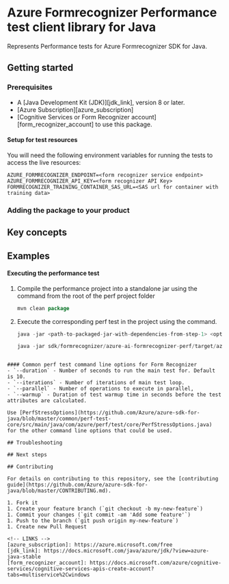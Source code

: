 # Azure Formrecognizer Performance test client library for Java

Represents Performance tests for Azure Formrecognizer SDK for Java.

## Getting started

### Prerequisites

- A [Java Development Kit (JDK)][jdk_link], version 8 or later.
- [Azure Subscription][azure_subscription]
- [Cognitive Services or Form Recognizer account][form_recognizer_account] to use this package.

#### Setup for test resources

You will need the following environment variables for running the tests to access the live resources:

```
AZURE_FORMRECOGNIZER_ENDPOINT=<form recognizer service endpoint>
AZURE_FORMRECOGNIZER_API_KEY=<form recognizer API Key>
FORMRECOGNIZER_TRAINING_CONTAINER_SAS_URL=<SAS url for container with training data>
```

### Adding the package to your product

## Key concepts

## Examples
#### Executing the performance test
1. Compile the performance project into a standalone jar using the command from the root of the perf project folder
    ```java
   mvn clean package

2. Execute the corresponding perf test in the project using the command.
   ```java
   java -jar <path-to-packaged-jar-with-dependencies-from-step-1> <options-for-the-test>
   
   java -jar sdk/formrecognizer/azure-ai-formrecognizer-perf/target/azure-ai-formrecognizer-perf-1.0.0-beta.1-jar-with-dependencies.jar custommodelrecognitiontest --warmup 1 --iterations 1 --parallel 5 --duration 120 --count 2
```

#### Common perf test command line options for Form Recognizer
- `--duration` - Number of seconds to run the main test for. Default is 10.
- `--iterations` - Number of iterations of main test loop.
- `--parallel` - Number of operations to execute in parallel,
- `--warmup` - Duration of test warmup time in seconds before the test attributes are calculated.

Use [PerfStressOptions](https://github.com/Azure/azure-sdk-for-java/blob/master/common/perf-test-core/src/main/java/com/azure/perf/test/core/PerfStressOptions.java)
for the other command line options that could be used.

## Troubleshooting

## Next steps

## Contributing

For details on contributing to this repository, see the [contributing guide](https://github.com/Azure/azure-sdk-for-java/blob/master/CONTRIBUTING.md).

1. Fork it
1. Create your feature branch (`git checkout -b my-new-feature`)
1. Commit your changes (`git commit -am 'Add some feature'`)
1. Push to the branch (`git push origin my-new-feature`)
1. Create new Pull Request

<!-- LINKS -->
[azure_subscription]: https://azure.microsoft.com/free
[jdk_link]: https://docs.microsoft.com/java/azure/jdk/?view=azure-java-stable
[form_recognizer_account]: https://docs.microsoft.com/azure/cognitive-services/cognitive-services-apis-create-account?tabs=multiservice%2Cwindows
